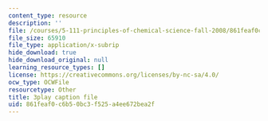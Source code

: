 ```yaml
---
content_type: resource
description: ''
file: /courses/5-111-principles-of-chemical-science-fall-2008/861feaf0c6b50bc3f525a4ee672bea2f_3AVSORIJJJY.srt
file_size: 65910
file_type: application/x-subrip
hide_download: true
hide_download_original: null
learning_resource_types: []
license: https://creativecommons.org/licenses/by-nc-sa/4.0/
ocw_type: OCWFile
resourcetype: Other
title: 3play caption file
uid: 861feaf0-c6b5-0bc3-f525-a4ee672bea2f
---
```

